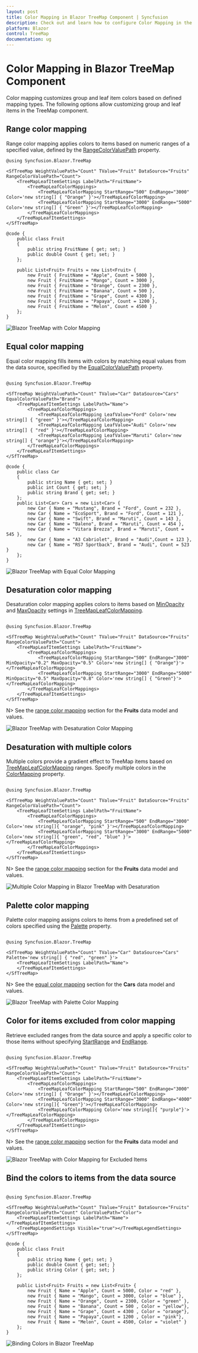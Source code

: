 ```yaml
---
layout: post
title: Color Mapping in Blazor TreeMap Component | Syncfusion
description: Check out and learn how to configure Color Mapping in the Syncfusion Blazor TreeMap component and much more.
platform: Blazor
control: TreeMap
documentation: ug
---
```


# Color Mapping in Blazor TreeMap Component

Color mapping customizes group and leaf item colors based on defined mapping types. The following options allow customizing group and leaf items in the TreeMap component.

## Range color mapping

Range color mapping applies colors to items based on numeric ranges of a specified value, defined by the [RangeColorValuePath](https://help.syncfusion.com/cr/blazor/Syncfusion.Blazor.TreeMap.SfTreeMap-1.html#Syncfusion_Blazor_TreeMap_SfTreeMap_1_RangeColorValuePath) property.

```cshtml
@using Syncfusion.Blazor.TreeMap

<SfTreeMap WeightValuePath="Count" TValue="Fruit" DataSource="Fruits" RangeColorValuePath="Count">
    <TreeMapLeafItemSettings LabelPath="FruitName">
        <TreeMapLeafColorMappings>
            <TreeMapLeafColorMapping StartRange="500" EndRange="3000" Color='new string[] { "Orange" }'></TreeMapLeafColorMapping>
            <TreeMapLeafColorMapping StartRange="3000" EndRange="5000" Color='new string[] { "Green" }'></TreeMapLeafColorMapping>
        </TreeMapLeafColorMappings>
    </TreeMapLeafItemSettings>
</SfTreeMap>

@code {
    public class Fruit
    {
        public string FruitName { get; set; }
        public double Count { get; set; }
    };

    public List<Fruit> Fruits = new List<Fruit> {
        new Fruit { FruitName = "Apple", Count = 5000 },
        new Fruit { FruitName = "Mango", Count = 3000 },
        new Fruit { FruitName = "Orange", Count = 2300 },
        new Fruit { FruitName = "Banana", Count = 500 },
        new Fruit { FruitName = "Grape", Count = 4300 },
        new Fruit { FruitName = "Papaya", Count = 1200 },
        new Fruit { FruitName = "Melon", Count = 4500 }
    };
}

```

![Blazor TreeMap with Color Mapping](images/Colormapping/blazor-treemap-color-mapping.png)

## Equal color mapping

Equal color mapping fills items with colors by matching equal values from the data source, specified by the [EqualColorValuePath](https://help.syncfusion.com/cr/blazor/Syncfusion.Blazor.TreeMap.SfTreeMap-1.html#Syncfusion_Blazor_TreeMap_SfTreeMap_1_EqualColorValuePath) property.

```cshtml

@using Syncfusion.Blazor.TreeMap

<SfTreeMap WeightValuePath="Count" TValue="Car" DataSource="Cars" EqualColorValuePath="Brand">
    <TreeMapLeafItemSettings LabelPath="Name">
        <TreeMapLeafColorMappings>
            <TreeMapLeafColorMapping LeafValue="Ford" Color='new string[] { "green" }'></TreeMapLeafColorMapping>
            <TreeMapLeafColorMapping LeafValue="Audi" Color='new string[] { "red" }'></TreeMapLeafColorMapping>
            <TreeMapLeafColorMapping LeafValue="Maruti" Color='new string[] { "orange"}'></TreeMapLeafColorMapping>
        </TreeMapLeafColorMappings>
    </TreeMapLeafItemSettings>
</SfTreeMap>

@code {
    public class Car
    {
        public string Name { get; set; }
        public int Count { get; set; }
        public string Brand { get; set; }
    };
    public List<Car> Cars = new List<Car> {
        new Car { Name = "Mustang", Brand = "Ford", Count = 232 },
        new Car { Name = "EcoSport", Brand = "Ford", Count = 121 },
        new Car { Name = "Swift", Brand = "Maruti", Count = 143 },
        new Car { Name = "Baleno", Brand = "Maruti", Count = 454 },
        new Car { Name = "Vitara Brezza", Brand = "Maruti", Count = 545 },
        new Car { Name = "A3 Cabriolet", Brand = "Audi",Count = 123 },
        new Car { Name = "RS7 Sportback", Brand = "Audi", Count = 523 }
    };
}

```

![Blazor TreeMap with Equal Color Mapping](images/Colormapping/blazor-treemap-equal-color-mapping.png)

## Desaturation color mapping

Desaturation color mapping applies colors to items based on [MinOpacity](https://help.syncfusion.com/cr/blazor/Syncfusion.Blazor.TreeMap.ColorMapping.html#Syncfusion_Blazor_TreeMap_ColorMapping_MinOpacity) and [MaxOpacity](https://help.syncfusion.com/cr/blazor/Syncfusion.Blazor.TreeMap.ColorMapping.html#Syncfusion_Blazor_TreeMap_ColorMapping_MaxOpacity) settings in [TreeMapLeafColorMapping](https://help.syncfusion.com/cr/blazor/Syncfusion.Blazor.TreeMap.TreeMapLeafColorMapping.html).

```cshtml

@using Syncfusion.Blazor.TreeMap

<SfTreeMap WeightValuePath="Count" TValue="Fruit" DataSource="Fruits" RangeColorValuePath="Count">
    <TreeMapLeafItemSettings LabelPath="FruitName">
        <TreeMapLeafColorMappings>
            <TreeMapLeafColorMapping StartRange="500" EndRange="3000" MinOpacity="0.2" MaxOpacity="0.5" Color='new string[] { "Orange"}'></TreeMapLeafColorMapping>
            <TreeMapLeafColorMapping StartRange="3000" EndRange="5000" MinOpacity="0.5" MaxOpacity="0.8" Color='new string[] { "Green"}'></TreeMapLeafColorMapping>
        </TreeMapLeafColorMappings>
    </TreeMapLeafItemSettings>
</SfTreeMap>

```

N> See the [range color mapping](#range-color-mapping) section for the **Fruits** data model and values.

![Blazor TreeMap with Desaturation Color Mapping](images/Colormapping/blazor-treemap-desaturation-color-mapping.png)

## Desaturation with multiple colors

Multiple colors provide a gradient effect to TreeMap items based on [TreeMapLeafColorMapping](https://help.syncfusion.com/cr/blazor/Syncfusion.Blazor.TreeMap.TreeMapLeafColorMapping.html) ranges. Specify multiple colors in the [ColorMapping](https://help.syncfusion.com/cr/blazor/Syncfusion.Blazor.TreeMap.TreeMapLeafItemSettings.html#Syncfusion_Blazor_TreeMap_TreeMapLeafItemSettings_ColorMapping) property.

```cshtml

@using Syncfusion.Blazor.TreeMap

<SfTreeMap WeightValuePath="Count" TValue="Fruit" DataSource="Fruits" RangeColorValuePath="Count">
    <TreeMapLeafItemSettings LabelPath="FruitName">
        <TreeMapLeafColorMappings>
            <TreeMapLeafColorMapping StartRange="500" EndRange="3000" Color='new string[]{ "orange", "pink" }'></TreeMapLeafColorMapping>
            <TreeMapLeafColorMapping StartRange="3000" EndRange="5000" Color='new string[]{ "green", "red", "blue" }'></TreeMapLeafColorMapping>
        </TreeMapLeafColorMappings>
    </TreeMapLeafItemSettings>
</SfTreeMap>

```

N> See the [range color mapping](#range-color-mapping) section for the **Fruits** data model and values.

![Multiple Color Mapping in Blazor TreeMap with Desaturation](images/Colormapping/blazor-treemap-desaturation-with-multiple-color.png)

## Palette color mapping

Palette color mapping assigns colors to items from a predefined set of colors specified using the [Palette](https://help.syncfusion.com/cr/blazor/Syncfusion.Blazor.TreeMap.SfTreeMap-1.html#Syncfusion_Blazor_TreeMap_SfTreeMap_1_Palette) property.

```cshtml

@using Syncfusion.Blazor.TreeMap

<SfTreeMap WeightValuePath="Count" TValue="Car" DataSource="Cars" Palette='new string[] { "red", "green" }'>
    <TreeMapLeafItemSettings LabelPath="Name">
    </TreeMapLeafItemSettings>
</SfTreeMap>

```

N> See the [equal color mapping](#equal-color-mapping) section for the **Cars** data model and values.

![Blazor TreeMap with Palette Color Mapping](images/Colormapping/blazor-treemap-palette-color-mapping.png)

## Color for items excluded from color mapping

Retrieve excluded ranges from the data source and apply a specific color to those items without specifying [StartRange](https://help.syncfusion.com/cr/blazor/Syncfusion.Blazor.TreeMap.ColorMapping.html#Syncfusion_Blazor_TreeMap_ColorMapping_StartRange) and [EndRange](https://help.syncfusion.com/cr/blazor/Syncfusion.Blazor.TreeMap.ColorMapping.html#Syncfusion_Blazor_TreeMap_ColorMapping_EndRange).

```cshtml

@using Syncfusion.Blazor.TreeMap

<SfTreeMap WeightValuePath="Count" TValue="Fruit" DataSource="Fruits" RangeColorValuePath="Count">
    <TreeMapLeafItemSettings LabelPath="FruitName">
        <TreeMapLeafColorMappings>
            <TreeMapLeafColorMapping StartRange="500" EndRange="3000" Color='new string[] { "Orange" }'></TreeMapLeafColorMapping>
            <TreeMapLeafColorMapping StartRange="3000" EndRange="4000" Color='new string[]{ "Green"}'></TreeMapLeafColorMapping>
            <TreeMapLeafColorMapping Color='new string[]{ "purple"}'></TreeMapLeafColorMapping>
        </TreeMapLeafColorMappings>
    </TreeMapLeafItemSettings>
</SfTreeMap>

```

N> See the [range color mapping](#range-color-mapping) section for the **Fruits** data model and values.

![Blazor TreeMap with Color Mapping for Excluded Items](images/Colormapping/blazor-treemap-color-for-exclude-item.png)

## Bind the colors to items from the data source


```cshtml

@using Syncfusion.Blazor.TreeMap

<SfTreeMap WeightValuePath="Count" TValue="Fruit" DataSource="Fruits" RangeColorValuePath="Count" ColorValuePath="Color">
    <TreeMapLeafItemSettings LabelPath="Name"></TreeMapLeafItemSettings>
    <TreeMapLegendSettings Visible="true"></TreeMapLegendSettings>
</SfTreeMap>

@code {
    public class Fruit
    {
        public string Name { get; set; }
        public double Count { get; set; }
        public string Color { get; set; }
    };

    public List<Fruit> Fruits = new List<Fruit> {
        new Fruit { Name = "Apple", Count = 5000, Color = "red" },
        new Fruit { Name = "Mango", Count = 3000, Color = "blue" },
        new Fruit { Name = "Orange", Count = 2300, Color = "green" },
        new Fruit { Name = "Banana", Count = 500 , Color = "yellow"},
        new Fruit { Name = "Grape", Count = 4300 , Color = "orange"},
        new Fruit { Name = "Papaya",Count = 1200 , Color = "pink"},
        new Fruit { Name = "Melon", Count = 4500, Color = "violet" }
    };
}

```

![Binding Colors in Blazor TreeMap](images/Colormapping/blazor-treemap-color-binding.png)
